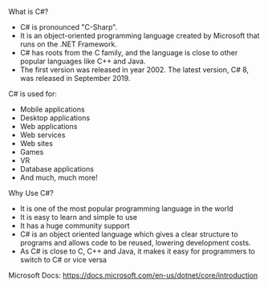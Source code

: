 What is C#?
- C# is pronounced "C-Sharp".
- It is an object-oriented programming language created by Microsoft that runs on the .NET Framework.
- C# has roots from the C family, and the language is close to other popular languages like C++ and Java.
- The first version was released in year 2002. The latest version, C# 8, was released in September 2019.

C# is used for:
- Mobile applications
- Desktop applications
- Web applications
- Web services
- Web sites
- Games
- VR
- Database applications
- And much, much more!

Why Use C#?
- It is one of the most popular programming language in the world
- It is easy to learn and simple to use
- It has a huge community support
- C# is an object oriented language which gives a clear structure to programs and allows code to be reused, lowering development costs.
- As C# is close to C, C++ and Java, it makes it easy for programmers to switch to C# or vice versa

Microsoft Docs:
https://docs.microsoft.com/en-us/dotnet/core/introduction